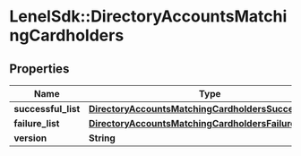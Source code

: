 # LenelSdk::DirectoryAccountsMatchingCardholders

## Properties
Name | Type | Description | Notes
------------ | ------------- | ------------- | -------------
**successful_list** | [**DirectoryAccountsMatchingCardholdersSuccessfulList**](DirectoryAccountsMatchingCardholdersSuccessfulList.md) |  | [optional] 
**failure_list** | [**DirectoryAccountsMatchingCardholdersFailureList**](DirectoryAccountsMatchingCardholdersFailureList.md) |  | [optional] 
**version** | **String** |  | [optional] 

